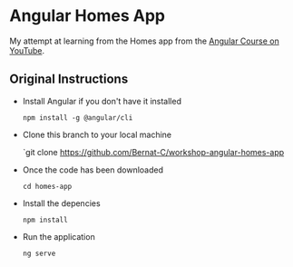 # Angular Homes App

My attempt at learning from the Homes app from the [Angular Course on YouTube](https://angular.dev/tutorials/first-app/).

## Original Instructions
- Install Angular if you don't have it installed

  `npm install -g @angular/cli`

- Clone this branch to your local machine

  `git clone https://github.com/Bernat-C/workshop-angular-homes-app

- Once the code has been downloaded

  `cd homes-app`

- Install the depencies

  `npm install` 

- Run the application 

  `ng serve`
